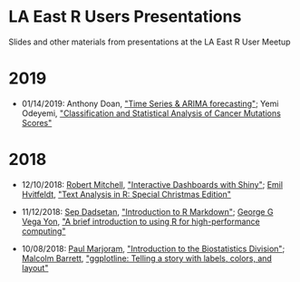 # LA East R Users Presentations

Slides and other materials from presentations at the LA East R User Meetup

# 2019

* 01/14/2019: Anthony Doan, ["Time Series & ARIMA forecasting"](https://github.com/laeRusers/presentations/blob/master/2019-01-14_arima_cancermutations/arima_timeseries/LAERUG_time_series_arima_forecasting_with_r.pdf); Yemi Odeyemi, ["Classification and Statistical Analysis of Cancer Mutations Scores"]()


# 2018

* 12/10/2018: [Robert Mitchell](http://robertmitchellv.com/), ["Interactive Dashboards with Shiny"](https://github.com/robertmitchellv/talks/blob/master/2018-12-10-East-LA-R-Users/2018-12-East-LA-R-Users.md); [Emil Hvitfeldt](https://www.hvitfeldt.me/), ["Text Analysis in R: Special Christmas Edition"](https://htmlpreview.github.io/?https://github.com/EmilHvitfeldt/laerug-Text-Mining-2018/blob/master/slides.html)

* 11/12/2018: [Sep Dadsetan](https://www.phdjsep.com), ["Introduction to R Markdown"](https://htmlpreview.github.io/?https://raw.githubusercontent.com/phdjsep/r-markdown-intro/master/presentation.html); [George G Vega Yon](https://ggvy.cl), ["A brief introduction to using R for high-performance computing"](http://bit.ly/laerug-02hpc)

* 10/08/2018: [Paul Marjoram](https://profiles.sc-ctsi.org/paul.marjoram), ["Introduction to the Biostatistics Division"](2018-10-08_welcoming_ggplotline/biostats/2018-10-08-biostats-div.pdf); [Malcolm Barrett](https://malco.io), ["ggplotline: Telling a story with labels, colors, and layout"](https://malco.io/slides/ggplotline/)


